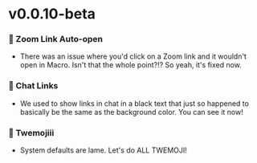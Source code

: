 # v0.0.10-beta

### 🔗 Zoom Link Auto-open
 - There was an issue where you'd click on a Zoom link and it wouldn't open in Macro. Isn't that the whole point?!? So yeah, it's fixed now.

### 💬 Chat Links
 - We used to show links in chat in a black text that just so happened to basically be the same as the background color. You can see it now!

### 🤗 Twemojiii
 - System defaults are lame. Let's do ALL TWEMOJI!
